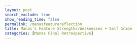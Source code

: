 ```yaml
---
layout: post 
search_exclude: true
show_reading_time: false
permalink: /manasfeaturereflection
title: Manas's Feature Strengths/Weaknesses + Self Grade
categories: [Manas Final Retrospective]
---
```


